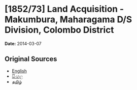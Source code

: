 # [1852/73] Land Acquisition -Makumbura, Maharagama D/S Division, Colombo District

**Date:** 2014-03-07

## Original Sources

- [English](https://documents.gov.lk/view/extra-gazettes/2014/3/1852-73_E.pdf)
- [සිංහල](https://documents.gov.lk/view/extra-gazettes/2014/3/1852-73_S.pdf)
- [தமிழ்](https://documents.gov.lk/view/extra-gazettes/2014/3/1852-73_T.pdf)
